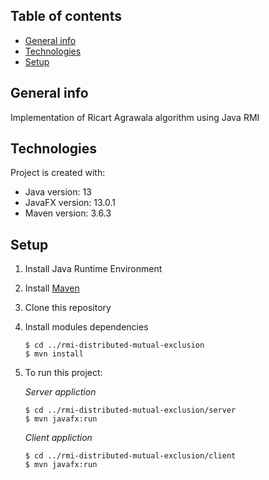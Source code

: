 ## Table of contents
* [General info](#general-info)
* [Technologies](#technologies)
* [Setup](#setup)

## General info
Implementation of Ricart Agrawala algorithm using Java RMI
	
## Technologies
Project is created with:
* Java version: 13
* JavaFX version: 13.0.1
* Maven version: 3.6.3
	
## Setup
1. Install Java Runtime Environment
2. Install [Maven](https://maven.apache.org/install.html)
3. Clone this repository
4. Install modules dependencies
    ```
    $ cd ../rmi-distributed-mutual-exclusion
    $ mvn install
    ```
5. To run this project:

    *Server appliction*
    ```
    $ cd ../rmi-distributed-mutual-exclusion/server
    $ mvn javafx:run
    ```

    *Client appliction*
    ```
    $ cd ../rmi-distributed-mutual-exclusion/client
    $ mvn javafx:run
    ```
